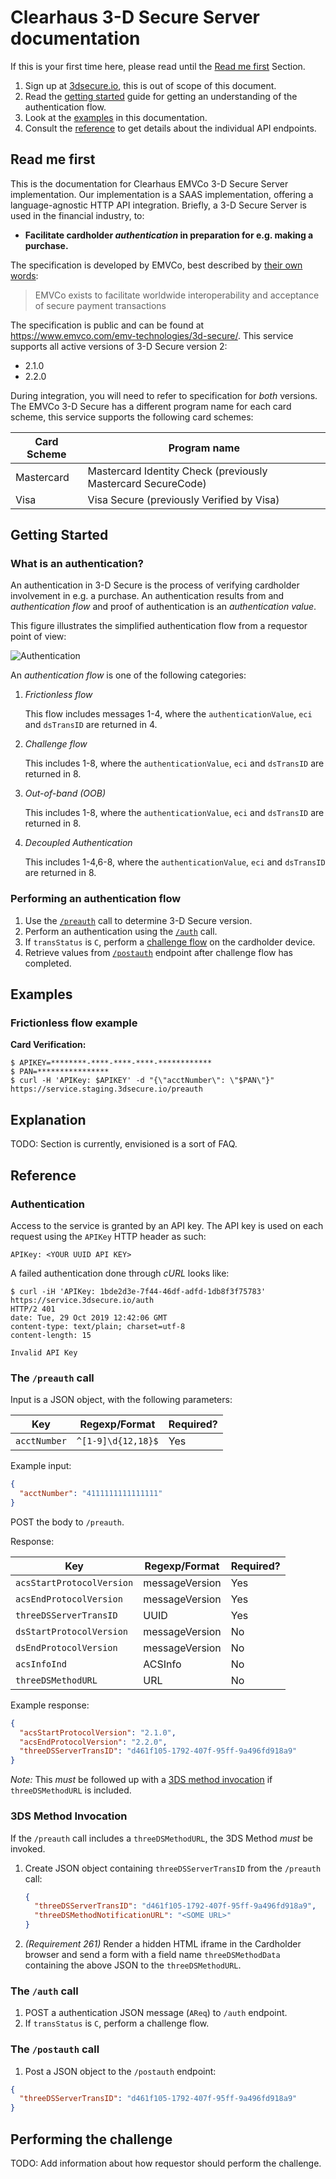 # Clearhaus 3-D Secure Server documentation #

If this is your first time here, please read until the [Read me
first](#read-me-first) Section.

1. Sign up at [3dsecure.io](https://www.3dsecure.io), this is out of scope of this document.
2. Read the [getting started](#getting-started) guide for getting an
   understanding of the authentication flow.
3. Look at the [examples](#examples) in this documentation.
4. Consult the [reference](#reference) to get details about the individual API endpoints.

## Read me first

<!---
{{{
-->

This is the documentation for Clearhaus EMVCo 3-D Secure Server implementation.
Our implementation is a SAAS implementation, offering a language-agnostic HTTP
API integration.
Briefly, a 3-D Secure Server is used in the financial industry, to:
- **Facilitate cardholder _authentication_ in preparation for e.g. making a purchase.**

The specification is developed by EMVCo, best described by [their own
words](https://www.emvco.com/about/overview/):

> EMVCo exists to facilitate worldwide interoperability and acceptance of
> secure payment transactions

The specification is public and can be found at https://www.emvco.com/emv-technologies/3d-secure/.
This service supports all active versions of 3-D Secure version 2:

- 2.1.0
- 2.2.0

During integration, you will need to refer to specification for _both_
versions.  The EMVCo 3-D Secure has a different program name for each card
scheme, this service supports the following card schemes:


| Card Scheme     | Program name                                                 |
| --------------- | ------------------------------------------------------------ |
| Mastercard      | Mastercard Identity Check (previously Mastercard SecureCode) |
| Visa            | Visa Secure (previously Verified by Visa)                    |

<!---
}}}
-->

## Getting Started

### What is an authentication?

An authentication in 3-D Secure is the process of verifying cardholder
involvement in e.g. a purchase. An authentication results from and
_authentication flow_ and proof of authentication is an
_authentication value_.

This figure illustrates the simplified authentication flow from a requestor
point of view:

<div class="img">
  <img src="authentication.svg" alt="Authentication"/>
</div>

An _authentication flow_ is one of the following categories:
1. _Frictionless flow_

   This flow includes messages 1-4, where the `authenticationValue`, `eci` and
   `dsTransID` are returned in 4.

2. _Challenge flow_

   This includes 1-8, where the `authenticationValue`, `eci` and `dsTransID`
   are returned in 8.

3. _Out-of-band (OOB)_

   This includes 1-8, where the `authenticationValue`, `eci` and `dsTransID`
   are returned in 8.

4. _Decoupled Authentication_

   This includes 1-4,6-8, where the `authenticationValue`, `eci` and `dsTransID`
   are returned in 8.

### Performing an authentication flow

1. Use the [`/preauth`](#the-preauth-call) call to determine 3-D Secure version.
2. Perform an authentication using the [`/auth`](#the-auth-call) call.
3. If `transStatus` is `C`, perform a [challenge
   flow](#performing-the-challenge) on the cardholder device.
4. Retrieve values from [`/postauth`](#the-postauth-call) endpoint after
   challenge flow has completed.

## Examples

### Frictionless flow example

**Card Verification:**
```
$ APIKEY=********-****-****-****-************
$ PAN=****************
$ curl -H 'APIKey: $APIKEY' -d "{\"acctNumber\": \"$PAN\"}" https://service.staging.3dsecure.io/preauth
```

## Explanation

TODO: Section is currently, envisioned is a sort of FAQ.

## Reference

### Authentication

Access to the service is granted by an API key. The API key is used on each request using the
`APIKey` HTTP header as such:
```
APIKey: <YOUR UUID API KEY>
```

A failed authentication done through _cURL_ looks like:
```
$ curl -iH 'APIKey: 1bde2d3e-7f44-46df-adfd-1db8f3f75783' https://service.3dsecure.io/auth
HTTP/2 401
date: Tue, 29 Oct 2019 12:42:06 GMT
content-type: text/plain; charset=utf-8
content-length: 15

Invalid API Key
```

### The `/preauth` call

Input is a JSON object, with the following parameters:

| Key          | Regexp/Format | Required?  |
| -----        | --------           | ---------- |
| `acctNumber` | `^[1-9]\d{12,18}$` | Yes        |

Example input:
```json
{
  "acctNumber": "4111111111111111"
}
```

POST the body to `/preauth`.

Response:

| Key                       | Regexp/Format  | Required?  |
| -----                     | --------       | ---------- |
| `acsStartProtocolVersion` | messageVersion | Yes        |
| `acsEndProtocolVersion`   | messageVersion | Yes        |
| `threeDSServerTransID`    | UUID           | Yes        |
| `dsStartProtocolVersion`  | messageVersion | No         |
| `dsEndProtocolVersion`    | messageVersion | No         |
| `acsInfoInd`              | ACSInfo        | No         |
| `threeDSMethodURL`        | URL            | No         |


Example response:
```json
{
  "acsStartProtocolVersion": "2.1.0",
  "acsEndProtocolVersion": "2.2.0",
  "threeDSServerTransID": "d461f105-1792-407f-95ff-9a496fd918a9"
}
```

_Note:_ This _must_ be followed up with a [3DS method
invocation](#3ds-method-invocation) if `threeDSMethodURL` is included.

### 3DS Method Invocation

If the `/preauth` call includes a `threeDSMethodURL`, the 3DS Method _must_ be
invoked.

1. Create JSON object containing `threeDSServerTransID` from the `/preauth` call:
   ```json
   {
     "threeDSServerTransID": "d461f105-1792-407f-95ff-9a496fd918a9",
     "threeDSMethodNotificationURL": "<SOME URL>"
   }
   ```
1. _(Requirement 261)_
   Render a hidden HTML iframe in the Cardholder browser and send a form
   with a field name `threeDSMethodData` containing the above JSON to the
   `threeDSMethodURL`.

### The `/auth` call
1. POST a authentication JSON message (`AReq`) to `/auth` endpoint.
2. If `transStatus` is `C`, perform a challenge flow.

### The `/postauth` call
1. Post a JSON object to the `/postauth` endpoint:
  ```json
  {
    "threeDSServerTransID": "d461f105-1792-407f-95ff-9a496fd918a9"
  }
  ```

## Performing the challenge

TODO: Add information about how requestor should perform the challenge.
